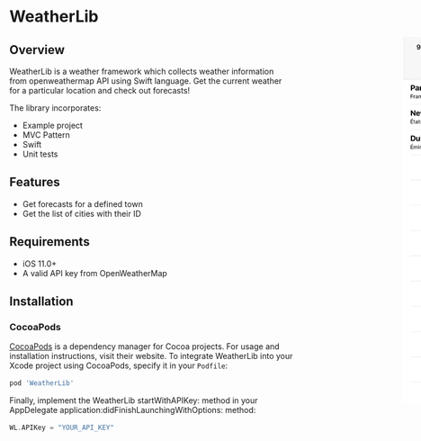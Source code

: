 # WeatherLib

<div style="width: 1000px; height 600px;"><img src="WeatherLib.png" width="30%" height="30%" align="right"></div>

## Overview

WeatherLib is a weather framework which collects weather information from openweathermap API using Swift language.
Get the current weather for a particular location and check out forecasts!

The library incorporates:

- Example project
- MVC Pattern
- Swift
- Unit tests

## Features

- Get forecasts for a defined town
- Get the list of cities with their ID

## Requirements

- iOS 11.0+
- A valid API key from OpenWeatherMap

## Installation

### CocoaPods

[CocoaPods](https://cocoapods.org) is a dependency manager for Cocoa projects. For usage and installation instructions, visit their website. To integrate WeatherLib into your Xcode project using CocoaPods, specify it in your `Podfile`:

```ruby
pod 'WeatherLib'
```

Finally, implement the WeatherLib startWithAPIKey: method in your AppDelegate application:didFinishLaunchingWithOptions: method:

```swift
WL.APIKey = "YOUR_API_KEY"
```
